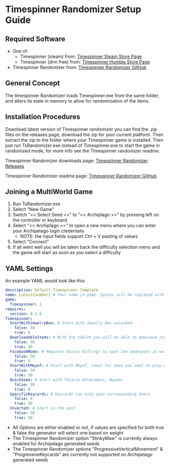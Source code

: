 # Timespinner Randomizer Setup Guide

## Required Software

- One of:
  - Timespinner (steam) from: [Timespinner Steam Store Page](https://store.steampowered.com/app/368620/Timespinner/)
  - Timespinner (drm free) from: [Timespinner Humble Store Page](https://www.humblebundle.com/store/timespinner)
- Timespinner Randomizer from: [Timespinner Randomizer GitHub](https://github.com/JarnoWesthof/TsRandomizer)

## General Concept

The timespinner Randomizer loads Timespinner.exe from the same folder, and alters its state in memory to allow for randomization of the items.

## Installation Procedures

Download latest version of Timespinner randomizer you can find the .zip files on the releases page, download the zip for your current platform. Then extract the zip to the folder where your Timespinner game is installed. Then just run TsRandomizer.exe instead of Timespinner.exe to start the game in randomized mode, for more info see the Timespinner randomizer readme.

Timespinner Randomizer downloads page: [Timespinner Randomizer Releases](https://github.com/JarnoWesthof/TsRandomizer/releases)

Timespinner Randomizer readme page: [Timespinner Randomizer GitHub](https://github.com/JarnoWesthof/TsRandomizer)
    
## Joining a MultiWorld Game

1. Run TsRandomizer.exe
2. Select "New Game"
3. Switch "<< Select Seed >>" to "<< Archiplago >>" by pressing left on the controller or keyboard 
4. Select "<< Archiplago >>" to open a new menu where you can enter your Archipelago login credentails
	* NOTE: the input fields support Ctrl + V pasting of values
5. Select "Connect"
6. If all went well you will be taken back the difficulty selection menu and the game will start as soon as you select a difficulty

## YAML Settings
An example YAML would look like this:
```yaml
description: Default Timespinner Template
name: Lunais{number} # Your name in-game. Spaces will be replaced with underscores and there is a 16 character limit
game:
  Timespinner: 1
requires:
  version: 0.1.8
Timespinner:
  StartWithJewelryBox: # Start with Jewelry Box unlocked
    false: 50
    true: 0
  DownloadableItems: # With the tablet you will be able to download items at terminals
    false: 50
    true: 50
  FacebookMode: # Requires Oculus Rift(ng) to spot the weakspots in walls and floors
    false: 50
    true: 0
  StartWithMeyef: # Start with Meyef, ideal for when you want to play multiplayer
    false: 50
    true: 50
  QuickSeed: # Start with Talaria Attachment, Nyoom!
    false: 50
    true: 0
  SpecificKeycards: # Keycards can only open corresponding doors
    false: 0
    true: 50
  Inverted: # Start in the past
    false: 50
    true: 50
```
* All Options are either enabled or not, if values are specified for both true & false the generator will select one based on weight
* The Timespinner Randomizer option "StinkyMaw" is currently always enabled for Archipelago generated seeds
* The Timespinner Randomizer options "ProgressiveVerticalMovement" & "ProgressiveKeycards" are currently not supported on Archipelago generated seeds